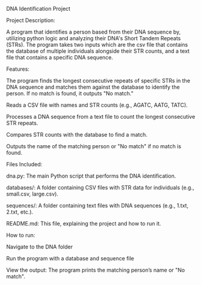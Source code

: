 DNA Identification Project

Project Description:

A program that identifies a person based from their DNA sequence by, utilizing python logic and analyzing their DNA's Short Tandem Repeats (STRs). The program takes two inputs which are the csv file that contains the database of multiple individuals alongside their STR counts, and a text file that contains a specific DNA sequence.

Features:

The program finds the longest consecutive repeats of specific STRs in the DNA sequence and matches them against the database to identify the person. If no match is found, it outputs "No match." 

Reads a CSV file with names and STR counts (e.g., AGATC, AATG, TATC).

Processes a DNA sequence from a text file to count the longest consecutive STR repeats.

Compares STR counts with the database to find a match.

Outputs the name of the matching person or "No match" if no match is found.

Files Included:

dna.py: The main Python script that performs the DNA identification.

databases/: A folder containing CSV files with STR data for individuals (e.g., small.csv, large.csv).

sequences/: A folder containing text files with DNA sequences (e.g., 1.txt, 2.txt, etc.).

README.md: This file, explaining the project and how to run it.

How to run:

Navigate to the DNA folder

Run the program with a database and sequence file

View the output: The program prints the matching person’s name or "No match".

